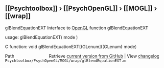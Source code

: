 ## [[Psychtoolbox]] &#8250; [[PsychOpenGL]] &#8250; [[MOGL]] &#8250; [[wrap]]

glBlendEquationEXT  Interface to [OpenGL](OpenGL) function glBlendEquationEXT  
  
usage:  glBlendEquationEXT( mode )  
  
C function:  void glBlendEquationEXT[(GLenum]((GLenum) mode)  




<div class="code_header" style="text-align:right;">
  <span style="float:left;">Path&nbsp;&nbsp;</span> <span class="counter">Retrieve <a href=
  "https://raw.github.com/Psychtoolbox-3/Psychtoolbox-3/beta/Psychtoolbox/PsychOpenGL/MOGL/wrap/glBlendEquationEXT.m">current version from GitHub</a> | View <a href=
  "https://github.com/Psychtoolbox-3/Psychtoolbox-3/commits/beta/Psychtoolbox/PsychOpenGL/MOGL/wrap/glBlendEquationEXT.m">changelog</a></span>
</div>
<div class="code">
  <code>Psychtoolbox/PsychOpenGL/MOGL/wrap/glBlendEquationEXT.m</code>
</div>

